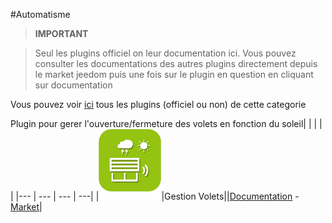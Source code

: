 
#Automatisme


>**IMPORTANT**

>Seul les plugins officiel on leur documentation ici. Vous pouvez consulter les documentations des autres plugins directement depuis le market jeedom puis une fois sur le plugin en question en cliquant sur documentation


Vous pouvez voir [ici](https://market.jeedom.com/index.php?v=d&p=market&type=plugin&categorie=automatisation) tous les plugins (officiel ou non) de cette categorie

Plugin pour gerer l'ouverture/fermeture des volets en fonction du soleil| | | | |
|--- | --- | --- | ---|
|<img src="sunshutter/sunshutter_icon.png" width="100" />|Gestion Volets||[Documentation](sunshutter/index.md) - [Market](https://market.jeedom.com/index.php?v=d&p=market_display&id=3793)|
